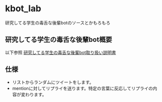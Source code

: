 kbot_lab
=======
研究してる学生の毒舌な後輩botのソースとかもろもろ

研究してる学生の毒舌な後輩bot概要
--------
以下参照
[研究してる学生の毒舌な後輩bot取り扱い説明書](http://hassakutea.com/kbot_lab/ "hoge")

仕様
--------
* リストからランダムにツイートをします。
* mentionに対してリプライを送ります。特定の言葉に反応してリプライの内容が変わります。